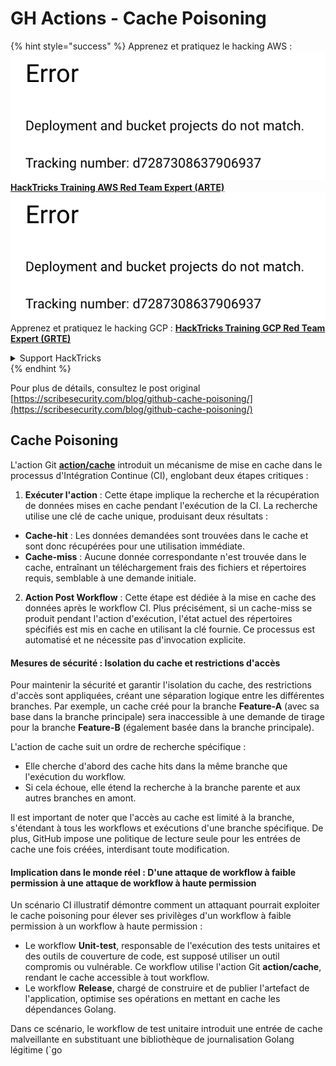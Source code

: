 # GH Actions - Cache Poisoning

{% hint style="success" %}
Apprenez et pratiquez le hacking AWS :<img src="../../../.gitbook/assets/image (1) (1).png" alt="" data-size="line">[**HackTricks Training AWS Red Team Expert (ARTE)**](https://training.hacktricks.xyz/courses/arte)<img src="../../../.gitbook/assets/image (1) (1).png" alt="" data-size="line">\
Apprenez et pratiquez le hacking GCP : <img src="../../../.gitbook/assets/image (2).png" alt="" data-size="line">[**HackTricks Training GCP Red Team Expert (GRTE)**<img src="../../../.gitbook/assets/image (2).png" alt="" data-size="line">](https://training.hacktricks.xyz/courses/grte)

<details>

<summary>Support HackTricks</summary>

* Consultez les [**plans d'abonnement**](https://github.com/sponsors/carlospolop) !
* **Rejoignez le** 💬 [**groupe Discord**](https://discord.gg/hRep4RUj7f) ou le [**groupe telegram**](https://t.me/peass) ou **suivez-nous sur** **Twitter** 🐦 [**@hacktricks\_live**](https://twitter.com/hacktricks\_live)**.**
* **Partagez des astuces de hacking en soumettant des PR aux** [**HackTricks**](https://github.com/carlospolop/hacktricks) et [**HackTricks Cloud**](https://github.com/carlospolop/hacktricks-cloud) dépôts github.

</details>
{% endhint %}

Pour plus de détails, consultez le post original [https://scribesecurity.com/blog/github-cache-poisoning/](https://scribesecurity.com/blog/github-cache-poisoning/)

## Cache Poisoning

L'action Git [**action/cache**](https://github.com/actions/cache) introduit un mécanisme de mise en cache dans le processus d'Intégration Continue (CI), englobant deux étapes critiques :

1. **Exécuter l'action** : Cette étape implique la recherche et la récupération de données mises en cache pendant l'exécution de la CI. La recherche utilise une clé de cache unique, produisant deux résultats :
* **Cache-hit** : Les données demandées sont trouvées dans le cache et sont donc récupérées pour une utilisation immédiate.
* **Cache-miss** : Aucune donnée correspondante n'est trouvée dans le cache, entraînant un téléchargement frais des fichiers et répertoires requis, semblable à une demande initiale.
2. **Action Post Workflow** : Cette étape est dédiée à la mise en cache des données après le workflow CI. Plus précisément, si un cache-miss se produit pendant l'action d'exécution, l'état actuel des répertoires spécifiés est mis en cache en utilisant la clé fournie. Ce processus est automatisé et ne nécessite pas d'invocation explicite.

#### Mesures de sécurité : Isolation du cache et restrictions d'accès

Pour maintenir la sécurité et garantir l'isolation du cache, des restrictions d'accès sont appliquées, créant une séparation logique entre les différentes branches. Par exemple, un cache créé pour la branche **Feature-A** (avec sa base dans la branche principale) sera inaccessible à une demande de tirage pour la branche **Feature-B** (également basée dans la branche principale).

L'action de cache suit un ordre de recherche spécifique :

* Elle cherche d'abord des cache hits dans la même branche que l'exécution du workflow.
* Si cela échoue, elle étend la recherche à la branche parente et aux autres branches en amont.

Il est important de noter que l'accès au cache est limité à la branche, s'étendant à tous les workflows et exécutions d'une branche spécifique. De plus, GitHub impose une politique de lecture seule pour les entrées de cache une fois créées, interdisant toute modification.

#### Implication dans le monde réel : D'une attaque de workflow à faible permission à une attaque de workflow à haute permission

Un scénario CI illustratif démontre comment un attaquant pourrait exploiter le cache poisoning pour élever ses privilèges d'un workflow à faible permission à un workflow à haute permission :

* Le workflow **Unit-test**, responsable de l'exécution des tests unitaires et des outils de couverture de code, est supposé utiliser un outil compromis ou vulnérable. Ce workflow utilise l'action Git **action/cache**, rendant le cache accessible à tout workflow.
* Le workflow **Release**, chargé de construire et de publier l'artefact de l'application, optimise ses opérations en mettant en cache les dépendances Golang.

Dans ce scénario, le workflow de test unitaire introduit une entrée de cache malveillante en substituant une bibliothèque de journalisation Golang légitime (\`go

